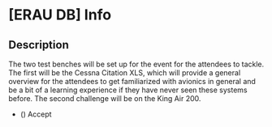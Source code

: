 # [ERAU DB] Info

## Description

The two test benches will be set up for the event for the attendees to tackle. The first will be the Cessna Citation XLS, which will provide a general overview for the attendees to get familiarized with avionics in general and be a bit of a learning experience if they have never seen these systems before. The second challenge will be on the King Air 200.

* () Accept

